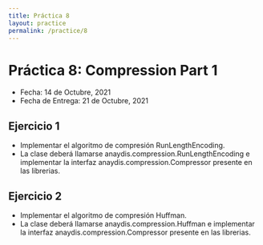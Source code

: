```yaml
---
title: Práctica 8
layout: practice
permalink: /practice/8
---
```


# Práctica 8: Compression Part 1

* Fecha: 14 de Octubre, 2021
* Fecha de Entrega: 21 de Octubre, 2021

## Ejercicio 1

* Implementar el algoritmo de compresión RunLengthEncoding.
* La clase deberá llamarse anaydis.compression.RunLengthEncoding e implementar la interfaz anaydis.compression.Compressor presente en las librerias.

## Ejercicio 2

* Implementar el algoritmo de compresión Huffman.
* La clase deberá llamarse anaydis.compression.Huffman e implementar la interfaz anaydis.compression.Compressor presente en las librerias.